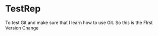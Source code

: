 # TestRep
To test Git and make sure that I learn how to use Git.
So this is the FIrst Version Change
